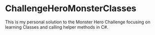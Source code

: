 # ChallengeHeroMonsterClasses
This is my personal solution to the Monster Hero Challenge focusing on learning Classes and calling helper methods in C#.
